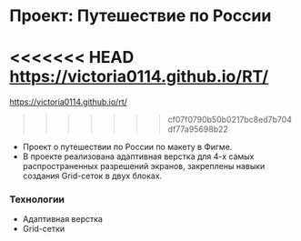 # Проект: Путешествие по России

<<<<<<< HEAD
https://victoria0114.github.io/RT/
=======
https://victoria0114.github.io/rt/
>>>>>>> cf07f0790b50b0217bc8ed7b704df77a95698b22

* Проект о путешествии по России по макету в Фигме. 
* В проекте реализована адаптивная верстка для 4-х самых распространенных разрешений экранов, закреплены навыки создания Grid-сеток в двух блоках.

### Технологии
* Адаптивная верстка
* Grid-сетки

